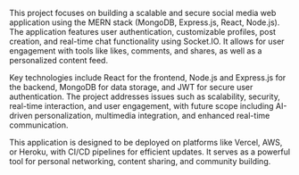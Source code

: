 This project focuses on building a scalable and secure social media web application using the MERN stack (MongoDB, Express.js, React, Node.js). The application features user authentication, customizable profiles, post creation, and real-time chat functionality using Socket.IO. It allows for user engagement with tools like likes, comments, and shares, as well as a personalized content feed.

Key technologies include React for the frontend, Node.js and Express.js for the backend, MongoDB for data storage, and JWT for secure user authentication. The project addresses issues such as scalability, security, real-time interaction, and user engagement, with future scope including AI-driven personalization, multimedia integration, and enhanced real-time communication.

This application is designed to be deployed on platforms like Vercel, AWS, or Heroku, with CI/CD pipelines for efficient updates. It serves as a powerful tool for personal networking, content sharing, and community building.
